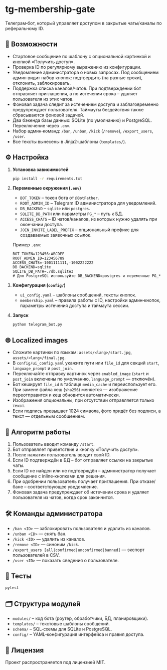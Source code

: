 # tg-membership-gate

Телеграм‑бот, который управляет доступом в закрытые чаты/каналы по реферальному ID.

## 🚀 Возможности

- Стартовое сообщение по шаблону с опциональной картинкой и кнопкой «Получить доступ».
- Проверка ID по регулярному выражению из конфигурации.
- Уведомление администратора о новых запросах. Под сообщением админ видит набор
  кнопок: подтвердить (на разные сроки), отклонить, заблокировать.
- Поддержка списка каналов/чатов. При подтверждении бот отправляет приглашения,
  а по истечении срока – удаляет пользователя из этих чатов.
- Фоновая задача следит за истечением доступа и заблаговременно предупреждает
  пользователя. Таймауты бездействия также сбрасываются фоновой задачей.
- Два бэкенда базы данных: SQLite (по умолчанию) и PostgreSQL. Переключение через `.env`.
- Набор админ‑команд: `/ban`, `/unban`, `/kick` (`/remove`), `/export_users`, `/user`.
- Все тексты вынесены в Jinja2‑шаблоны (`templates/`).

## ⚙️ Настройка

1. **Установка зависимостей**
   ```bash
   pip install -r requirements.txt
   ```

2. **Переменные окружения (`.env`)**
   - `BOT_TOKEN` – токен бота от `@BotFather`.
   - `ROOT_ADMIN_ID` – Telegram ID администратора для уведомлений.
   - `DB_BACKEND` – `sqlite` или `postgres`.
   - `SQLITE_DB_PATH` или параметры `PG_*` – путь к БД.
   - `ACCESS_CHATS` – ID чатов/каналов, из которых нужно удалять при окончании доступа.
   - `JOIN_INVITE_LABEL_PREFIX` – опциональный префикс для создаваемых заявочных ссылок.

   Пример `.env`:
   ```env
   BOT_TOKEN=123456:ABCDEF
   ROOT_ADMIN_ID=123456789
   ACCESS_CHATS=-1001111111,-1002222222
   DB_BACKEND=sqlite
   SQLITE_DB_PATH=./db.sqlite3
   # Для PostgreSQL используйте DB_BACKEND=postgres и переменные PG_*
   ```


3. **Конфигурация (`config/`)**
   - `ui_config.yaml` – шаблоны сообщений, тексты кнопок.
   - `membership.yaml` – правила работы с ID, настройки админ‑кнопок,
     параметры истечения доступа и таймаута сессии.

4. **Запуск**
   ```bash
   python telegram_bot.py
   ```

## 🌐 Localized images

- Сложите картинки по языкам: `assets/<lang>/start.jpg`, `assets/<lang>/final.jpg`.
- В `config/ui_config.yaml` укажите пути или `file_id` для секций `start`,
  `language_prompt` и `post_join`.
- Переключайте отправку картинок через `enabled_image` (`start` и
  `post_join` включены по умолчанию, `language_prompt` — отключён).
- Бот кеширует `file_id` в таблице `media_cache` и переиспользует его.
  При замене файла хеш (`sha256`) меняется — изображение переотправится и
  кеш обновится автоматически.
- Изображения опциональны; при отсутствии отправляется только текст.
- Если подпись превышает 1024 символа, фото придёт без подписи, а текст —
  отдельным сообщением.

## 🔄 Алгоритм работы

1. Пользователь вводит команду `/start`.
2. Бот отправляет приветствие и кнопку «Получить доступ».
3. После нажатия пользователь вводит свой ID.
4. Если ID подтверждён в БД – бот отправляет ссылки на закрытые чаты.
5. Если ID не найден или не подтверждён – администратор получает сообщение
   с inline‑кнопками для решения.
6. При одобрении пользователь получает приглашения. При отказе/бане – соответствующее уведомление.
7. Фоновая задача предупреждает об истечении срока и удаляет пользователя
   из чатов, когда срок закончится.

## 🛠️ Команды администратора

- `/ban <ID>` — заблокировать пользователя и удалить из каналов.
- `/unban <ID>` — снять бан.
- `/kick <ID>` — удалить из каналов.
- `/remove <ID>` — синоним `/kick`.
- `/export_users [all|confirmed|unconfirmed|banned]` — экспорт пользователей в CSV.
- `/user <ID>` — показать сведения о пользователе.

## 🧪 Тесты

```bash
pytest
```

## 🗂 Структура модулей

- `modules/` – код бота (роутер, обработчики, БД, планировщики).
- `templates/` – текстовые шаблоны сообщений.
- `schema/` – SQL‑схемы для SQLite и PostgreSQL.
- `config/` – YAML‑конфигурация интерфейса и правил доступа.

## 📄 Лицензия

Проект распространяется под лицензией MIT.

